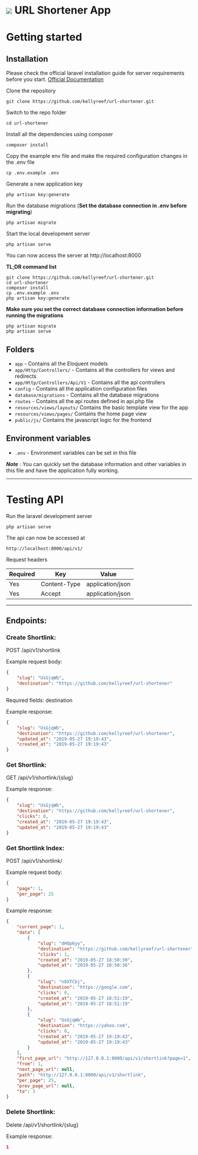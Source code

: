 # <img src="https://upload.wikimedia.org/wikipedia/commons/thumb/9/9a/Laravel.svg/100px-Laravel.svg.png"> URL Shortener App 

# Getting started

## Installation

Please check the official laravel installation guide for server requirements before you start. [Official Documentation](https://laravel.com/docs/5.8/installation#installation)


Clone the repository

    git clone https://github.com/kellyreef/url-shortener.git

Switch to the repo folder

    cd url-shortener

Install all the dependencies using composer

    composer install

Copy the example env file and make the required configuration changes in the .env file

    cp .env.example .env

Generate a new application key

    php artisan key:generate

Run the database migrations (**Set the database connection in .env before migrating**)

    php artisan migrate

Start the local development server

    php artisan serve

You can now access the server at http://localhost:8000

**TL;DR command list**

    git clone https://github.com/kellyreef/url-shortener.git
    cd url-shortener
    composer install
    cp .env.example .env
    php artisan key:generate
    
**Make sure you set the correct database connection information before running the migrations**

    php artisan migrate
    php artisan serve

## Folders

- `app` - Contains all the Eloquent models
- `app/Http/Controllers/` - Contains all the controllers for views and redirects
- `app/Http/Controllers/Api/V1` - Contains all the api controllers
- `config` - Contains all the application configuration files
- `database/migrations` - Contains all the database migrations
- `routes` - Contains all the api routes defined in api.php file
- `resources/views/layouts/` Contains the basic template view for the app
- `resources/views/pages/` Contains the home page view
- `public/js/` Contains the javascript logic for the frontend

## Environment variables

- `.env` - Environment variables can be set in this file

***Note*** : You can quickly set the database information and other variables in this file and have the application fully working.

----------

# Testing API

Run the laravel development server

    php artisan serve

The api can now be accessed at

    http://localhost:8000/api/v1/

Request headers

| **Required** 	| **Key**              	| **Value**            	|
|----------	|------------------	|------------------	|
| Yes      	| Content-Type     	| application/json 	|
| Yes      	| Accept 	        | application/json  |

----------

## Endpoints:

### Create Shortlink:
POST /api/v1/shortlink

Example request body:

```json
{
    "slug": "UsGjqWb",
    "destination": "https://github.com/kellyreef/url-shortener"
}
```

Required fields: destination

Example response:
```json
{
    "slug": "UsGjqWb",
    "destination": "https://github.com/kellyreef/url-shortener",
    "updated_at": "2019-05-27 19:19:43",
    "created_at": "2019-05-27 19:19:43"
}
```

### Get Shortlink:
GET /api/v1/shortlink/{slug}

Example response:
```json
{
    "slug": "UsGjqWb",
    "destination": "https://github.com/kellyreef/url-shortener",
    "clicks": 0,
    "created_at": "2019-05-27 19:19:43",
    "updated_at": "2019-05-27 19:19:43"
}
```

### Get Shortlink Index:
POST /api/v1/shortlink/

Example request body:

```json
{
    "page": 1,
    "per_page": 25
}
```

Example response:
```json
{
    "current_page": 1,
    "data": [
        {
            "slug": "dHOp6yy",
            "destination": "https://github.com/kellyreef/url-shortener",
            "clicks": 1,
            "created_at": "2019-05-27 18:50:30",
            "updated_at": "2019-05-27 18:50:36"
        },
        {
            "slug": "n8XTCbj",
            "destination": "https://google.com",
            "clicks": 0,
            "created_at": "2019-05-27 18:51:19",
            "updated_at": "2019-05-27 18:51:19"
        },
        {
            "slug": "UsGjqWb",
            "destination": "https://yahoo.com",
            "clicks": 0,
            "created_at": "2019-05-27 19:19:43",
            "updated_at": "2019-05-27 19:19:43"
        }
    ],
    "first_page_url": "http://127.0.0.1:8000/api/v1/shortlink?page=1",
    "from": 1,
    "next_page_url": null,
    "path": "http://127.0.0.1:8000/api/v1/shortlink",
    "per_page": 25,
    "prev_page_url": null,
    "to": 3
}
```

### Delete Shortlink:
Delete /api/v1/shortlink/{slug}

Example response:
```json
1
```
